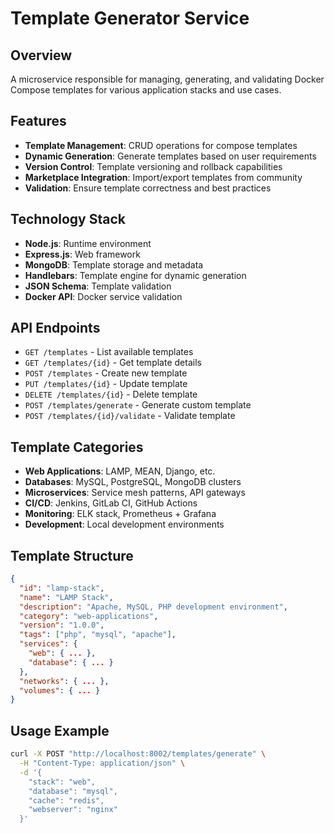 # Template Generator Service

## Overview
A microservice responsible for managing, generating, and validating Docker Compose templates for various application stacks and use cases.

## Features
- **Template Management**: CRUD operations for compose templates
- **Dynamic Generation**: Generate templates based on user requirements
- **Version Control**: Template versioning and rollback capabilities
- **Marketplace Integration**: Import/export templates from community
- **Validation**: Ensure template correctness and best practices

## Technology Stack
- **Node.js**: Runtime environment
- **Express.js**: Web framework
- **MongoDB**: Template storage and metadata
- **Handlebars**: Template engine for dynamic generation
- **JSON Schema**: Template validation
- **Docker API**: Docker service validation

## API Endpoints
- `GET /templates` - List available templates
- `GET /templates/{id}` - Get template details
- `POST /templates` - Create new template
- `PUT /templates/{id}` - Update template
- `DELETE /templates/{id}` - Delete template
- `POST /templates/generate` - Generate custom template
- `POST /templates/{id}/validate` - Validate template

## Template Categories
- **Web Applications**: LAMP, MEAN, Django, etc.
- **Databases**: MySQL, PostgreSQL, MongoDB clusters
- **Microservices**: Service mesh patterns, API gateways
- **CI/CD**: Jenkins, GitLab CI, GitHub Actions
- **Monitoring**: ELK stack, Prometheus + Grafana
- **Development**: Local development environments

## Template Structure
```json
{
  "id": "lamp-stack",
  "name": "LAMP Stack",
  "description": "Apache, MySQL, PHP development environment",
  "category": "web-applications",
  "version": "1.0.0",
  "tags": ["php", "mysql", "apache"],
  "services": {
    "web": { ... },
    "database": { ... }
  },
  "networks": { ... },
  "volumes": { ... }
}
```

## Usage Example
```bash
curl -X POST "http://localhost:8002/templates/generate" \
  -H "Content-Type: application/json" \
  -d '{
    "stack": "web",
    "database": "mysql",
    "cache": "redis",
    "webserver": "nginx"
  }'
```